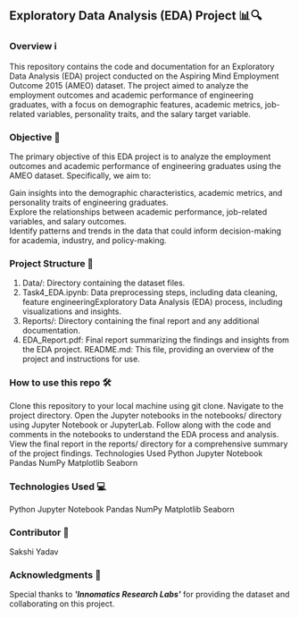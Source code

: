 ## Exploratory Data Analysis (EDA) Project 📊🔍

### Overview ℹ️
This repository contains the code and documentation for an Exploratory Data Analysis (EDA) project conducted on the Aspiring Mind Employment Outcome 2015 (AMEO) dataset. The project aimed to analyze the employment outcomes and academic performance of engineering graduates, with a focus on demographic features, academic metrics, job-related variables, personality traits, and the salary target variable.

### Objective 🎯
The primary objective of this EDA project is to analyze the employment outcomes and academic performance of engineering graduates using the AMEO dataset. Specifically, we aim to:

  Gain insights into the demographic characteristics, academic metrics, and personality traits of engineering graduates.  
  Explore the relationships between academic performance, job-related variables, and salary outcomes.  
  Identify patterns and trends in the data that could inform decision-making for academia, industry, and policy-making.  

### Project Structure 📂
1. Data/: Directory containing the dataset files.
2. Task4_EDA.ipynb: Data preprocessing steps, including data cleaning, feature engineeringExploratory Data Analysis (EDA) process, including visualizations and insights.
3. Reports/: Directory containing the final report and any additional documentation.
4. EDA_Report.pdf: Final report summarizing the findings and insights from the EDA project.
README.md: This file, providing an overview of the project and instructions for use.

### How to use this repo 🛠️
Clone this repository to your local machine using git clone.
Navigate to the project directory.
Open the Jupyter notebooks in the notebooks/ directory using Jupyter Notebook or JupyterLab.
Follow along with the code and comments in the notebooks to understand the EDA process and analysis.
View the final report in the reports/ directory for a comprehensive summary of the project findings.
Technologies Used
Python
Jupyter Notebook
Pandas
NumPy
Matplotlib
Seaborn

### Technologies Used 💻
Python
Jupyter Notebook
Pandas
NumPy
Matplotlib
Seaborn

### Contributor 👥
Sakshi Yadav

### Acknowledgments 🙏
Special thanks to ***'Innomatics Research Labs'*** for providing the dataset and collaborating on this project.
